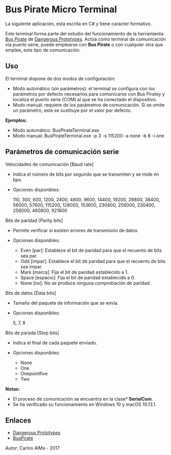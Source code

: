 # Bus Pirate Micro Terminal

La siguiente aplicación, esta escrita en C# y tiene carácter formativo.

Este terminal forma parte del estudio del funcionamiento de la herramienta [Bus Pirate](http://dangerousprototypes.com/blog/bus-pirate-manual/) de [Dangerous Prototypes](http://dangerousprototypes.com/). Actúa como terminal de comunicación vía puerto serie, puede emplearse con **Bus Pirate** o con cualquier otra que emplee, este tipo de comunicación.

## Uso

El terminal dispone de dos modos de configuración:

- Modo automático (sin parámetros): el terminal se configura con los parámetros por defecto necesarios para comunicarse con Bus Piratey y localiza el puerto serie (COM) al que se ha conectado el dispositivo.
- Modo manual: requiere de los parámetros de comunicación. Si se omite un parámetro, este se sustituye por el valor por defecto.

**Ejemplos:**

- Modo automático: BusPirateTerminal.exe
- Modo manual: BusPirateTerminal.exe -p 3 -s 115200 -a none -b 8 -i one

## Parámetros de comunicación serie

Velocidades de comunicación [Baud rate]

- Indica el número de bits por segundo que se transmiten y se mide en *bps*. 
- Opciones disponibles:

  110, 300, 600, 1200, 2400, 4800, 9600, 14400, 19200, 28800, 38400, 56000, 57600, 115200, 128000, 153600, 230400, 256000, 230400, 256000, 460800, 921600

Bits de paridad [Parity bits]

- Permite verificar si existen errores de transmisión de datos
- Opciones disponibles:

  * Even [par]: Establece el bit de paridad para que el recuento de bits sea par.
  * Odd [impar]: Establece el bit de paridad para que el recuento de bits sea impar.
  * Mark [marca]: Fija el bit de paridad establecido a 1.
  * Space [espacio]: Fija el bit de paridad establecido a 0.
  * None [no]: No se produce ninguna comprobación de paridad.

Bits de datos [Data bits]

- Tamaño del paquete de información que se envia.
- Opciones disponibles:

  5, 7, 8

Bits de parada [Stop bits]

- Indica el final de cada paquete enviado.
- Opciones disponibles:

  * None
  * One
  * Onepointfive
  * Two

**Notas:**

- El proceso de comunicación se encuentra en la clase* **SerialCom**.
- Se ha verificado su funcionamiento en Windows 10 y macOS 10.13.1.

## Enlaces

- [Dangerous Prototypes](http://dangerousprototypes.com/)
- [BusPirate](http://dangerousprototypes.com/blog/bus-pirate-manual/)

Autor: Carlos AlMa - 2017

